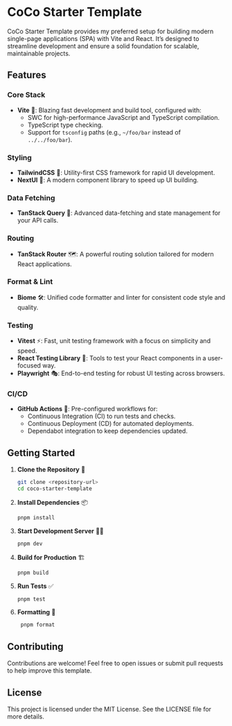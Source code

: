 # CoCo Starter Template

CoCo Starter Template provides my preferred setup for building modern single-page applications (SPA) with Vite and React. It’s designed to streamline development and ensure a solid foundation for scalable, maintainable projects.

## Features

### Core Stack
- **Vite** 🚀: Blazing fast development and build tool, configured with:
    - SWC for high-performance JavaScript and TypeScript compilation.
    - TypeScript type checking.
    - Support for `tsconfig` paths (e.g., `~/foo/bar` instead of `../../foo/bar`).

### Styling
- **TailwindCSS** 🎨: Utility-first CSS framework for rapid UI development.
- **NextUI** 🧩: A modern component library to speed up UI building.

### Data Fetching
- **TanStack Query** 📡: Advanced data-fetching and state management for your API calls.

### Routing
- **TanStack Router** 🗺️: A powerful routing solution tailored for modern React applications.

### Format & Lint
- **Biome** 🛠️: Unified code formatter and linter for consistent code style and quality.

### Testing
- **Vitest** ⚡: Fast, unit testing framework with a focus on simplicity and speed.
- **React Testing Library** 🧪: Tools to test your React components in a user-focused way.
- **Playwright** 🎭: End-to-end testing for robust UI testing across browsers.

### CI/CD
- **GitHub Actions** 🤖: Pre-configured workflows for:
    - Continuous Integration (CI) to run tests and checks.
    - Continuous Deployment (CD) for automated deployments.
    - Dependabot integration to keep dependencies updated.

## Getting Started

1. **Clone the Repository** 📁
   ```bash
   git clone <repository-url>
   cd coco-starter-template
   ```

2. **Install Dependencies** 📦
   ```bash
   pnpm install
   ```

3. **Start Development Server** 🏃‍♂️
   ```bash
   pnpm dev
   ```

4. **Build for Production** 🏗️
   ```bash
   pnpm build
   ```

5. **Run Tests** ✅
   ```bash
   pnpm test
   ```

6. **Formatting** 🧹
   ```bash
    pnpm format
    ```
    
   
## Contributing
Contributions are welcome! Feel free to open issues or submit pull requests to help improve this template.

## License
This project is licensed under the MIT License. See the LICENSE file for more details.


